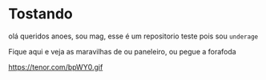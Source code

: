 # Tostando

olá queridos anoes, sou mag, esse é um repositorio teste pois sou `underage`

Fique aqui e veja as maravilhas de ou paneleiro, ou pegue a forafoda

https://tenor.com/bpWY0.gif
